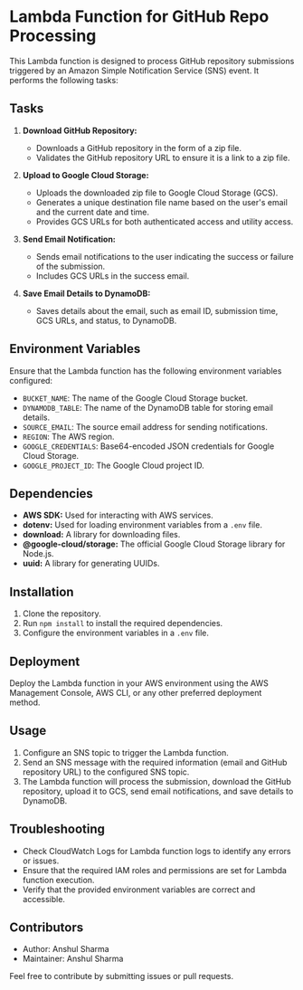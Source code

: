# Lambda Function for GitHub Repo Processing

This Lambda function is designed to process GitHub repository submissions triggered by an Amazon Simple Notification Service (SNS) event. It performs the following tasks:

## Tasks

1. **Download GitHub Repository:**
   - Downloads a GitHub repository in the form of a zip file.
   - Validates the GitHub repository URL to ensure it is a link to a zip file.

2. **Upload to Google Cloud Storage:**
   - Uploads the downloaded zip file to Google Cloud Storage (GCS).
   - Generates a unique destination file name based on the user's email and the current date and time.
   - Provides GCS URLs for both authenticated access and utility access.

3. **Send Email Notification:**
   - Sends email notifications to the user indicating the success or failure of the submission.
   - Includes GCS URLs in the success email.

4. **Save Email Details to DynamoDB:**
   - Saves details about the email, such as email ID, submission time, GCS URLs, and status, to DynamoDB.

## Environment Variables

Ensure that the Lambda function has the following environment variables configured:

- `BUCKET_NAME`: The name of the Google Cloud Storage bucket.
- `DYNAMODB_TABLE`: The name of the DynamoDB table for storing email details.
- `SOURCE_EMAIL`: The source email address for sending notifications.
- `REGION`: The AWS region.
- `GOOGLE_CREDENTIALS`: Base64-encoded JSON credentials for Google Cloud Storage.
- `GOOGLE_PROJECT_ID`: The Google Cloud project ID.

## Dependencies

- **AWS SDK:** Used for interacting with AWS services.
- **dotenv:** Used for loading environment variables from a `.env` file.
- **download:** A library for downloading files.
- **@google-cloud/storage:** The official Google Cloud Storage library for Node.js.
- **uuid:** A library for generating UUIDs.

## Installation

1. Clone the repository.
2. Run `npm install` to install the required dependencies.
3. Configure the environment variables in a `.env` file.

## Deployment

Deploy the Lambda function in your AWS environment using the AWS Management Console, AWS CLI, or any other preferred deployment method.

## Usage

1. Configure an SNS topic to trigger the Lambda function.
2. Send an SNS message with the required information (email and GitHub repository URL) to the configured SNS topic.
3. The Lambda function will process the submission, download the GitHub repository, upload it to GCS, send email notifications, and save details to DynamoDB.

## Troubleshooting

- Check CloudWatch Logs for Lambda function logs to identify any errors or issues.
- Ensure that the required IAM roles and permissions are set for Lambda function execution.
- Verify that the provided environment variables are correct and accessible.

## Contributors

- Author: Anshul Sharma
- Maintainer: Anshul Sharma

Feel free to contribute by submitting issues or pull requests.
